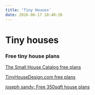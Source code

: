 ```yaml
---
title: 'Tiny Houses'
date: 2016-06-17 18:40:26
---
```


# Tiny houses

### Free tiny house plans

[The Small House Catalog free plans](http://www.thesmallhousecatalog.com/free-small-tiny-house-plans/)

[TinyHouseDesign.com free plans](http://www.tinyhousedesign.com/free-plans/)

[joseph sandy: Free 350sqft house plans](http://josephsandy.com/content/products/free-plans/350-sq-ft-house/)
